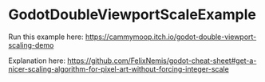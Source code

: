 # GodotDoubleViewportScaleExample
Run this example here: https://cammymoop.itch.io/godot-double-viewport-scaling-demo

Explanation here: https://github.com/FelixNemis/godot-cheat-sheet#get-a-nicer-scaling-algorithm-for-pixel-art-without-forcing-integer-scale
